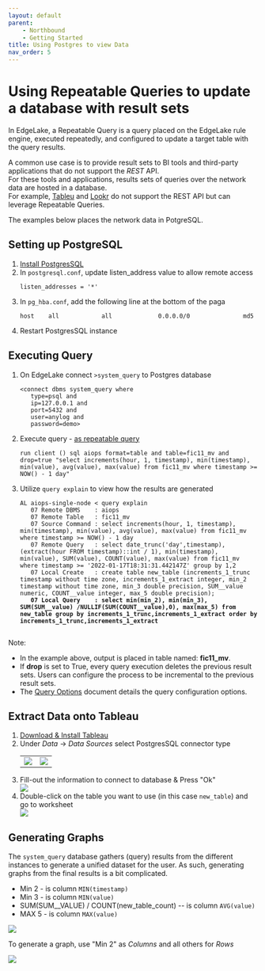 ```yaml
---
layout: default
parent: 
    - Northbound
    - Getting Started
title: Using Postgres to view Data
nav_order: 5
---
```

# Using Repeatable Queries to update a database with result sets

In EdgeLake, a Repeatable Query is a query placed on the EdgeLake rule engine, executed repeatedly, and configured 
to update a target table with the query results.

A common use case is to provide result sets to BI tools and third-party applications that do not support the _REST_ API.  
For these tools and applications, results sets of queries over the network data are hosted in a database.  
For example, [Tableu](https://www.tableau.com/) and [Lookr](https://developers.google.com/looker-studio) do not support 
the REST API but can leverage Repeatable Queries.

The examples below places the network data in PotgreSQL. 

## Setting up PostgreSQL 
<ol start="1">
   <li><a href="https://www.postgresqltutorial.com/install-postgresql/" target="_blank">Install PostgresSQL</a></li>
   
   <li>In <code>postgresql.conf</code>, update <bold>listen_address</bold> value to allow remote access
      <pre class="code-frame"><code class="language-config">listen_addresses = '*'</code></pre>
   </li>
   
   <li>In <code>pg_hba.conf</code>, add the following line at the bottom of the paga
      <pre class="code-frame"><code class="language-config">host    all            all             0.0.0.0/0               md5</code></pre>
   </li>
   
   <li>Restart PostgresSQL instance</li> 
</ol>

## Executing Query
<ol start="1">
   <li>On EdgeLake connect <code>>system_query</code> to Postgres database
      <pre class="code-frame"><code class="language-anylog">&lt;connect dbms system_query where 
   type=psql and 
   ip=127.0.0.1 and
   port=5432 and 
   user=anylog and 
   password=demo&gt;</code></pre>
   </li>
   
   <li>Execute query - <a href="https://github.com/AnyLog-co/documentation/blob/master/alerts%20and%20monitoring.md#repeatable-queries" target="_blank">as repeatable query</a>
      <pre class="code-frame"><code class="language-anylog">run client () sql aiops format=table and table=fic11_mv and drop=true "select increments(hour, 1, timestamp), min(timestamp), min(value), avg(value), max(value) from fic11_mv where timestamp >= NOW() - 1 day"</code></pre>
   </li>

   <li>Utilize <code>query explain</code> to view how the results are generated
      <pre class="code-frame"><code class="language-anylog">AL aiops-single-node &lt; query explain
   07 Remote DBMS    : aiops
   07 Remote Table   : fic11_mv
   07 Source Command : select increments(hour, 1, timestamp), min(timestamp), min(value), avg(value), max(value) from fic11_mv where timestamp >= NOW() - 1 day
   07 Remote Query   : select date_trunc('day',timestamp), (extract(hour FROM timestamp)::int / 1), min(timestamp), min(value), SUM(value), COUNT(value), max(value) from fic11_mv where timestamp >= '2022-01-17T18:31:31.442147Z' group by 1,2
   07 Local Create   : create table new_table (increments_1_trunc timestamp without time zone, increments_1_extract integer, min_2 timestamp without time zone, min_3 double precision, SUM__value numeric, COUNT__value integer, max_5 double precision);
   <b>07 Local Query    : select min(min_2), min(min_3), SUM(SUM__value) /NULLIF(SUM(COUNT__value),0), max(max_5) from new_table group by increments_1_trunc,increments_1_extract order by increments_1_trunc,increments_1_extract</b>
   </code></pre></li>
</ol>

Note:
* In the example above, output is placed in table named: **fic11_mv**.
* If **drop** is set to True, every query execution deletes the previous result sets. Users can configure the process to be incremental to the previous result sets.  
* The [Query Options](https://github.com/AnyLog-co/documentation/blob/master/queries.md#query-options) document details the query configuration options.

## Extract Data onto Tableau
<ol start="1">
   <li><a href="https://www.tableau.com/products/desktop/download" target="_blank">Download & Install Tableau</a></li>
   <li>Under <i>Data</i> → <i>Data Sources</i> select PostgresSQL connector type
        <table>
            <tr>
                <td align="center"><img src="../../../imgs/tableau_img2a.png"  /></td>
                <td align="center"><img src="../../../imgs/tableau_img2b.png"  /></td>
            </tr>
        </table>
   </li>
   <li>Fill-out the information to connect to database & Press "Ok"
      <div class="image-frame">
         <img src="../../../imgs/tableau_img3.png"  />
      </div>
   </li>
   <li>Double-click on the table you want to use (in this case <code>new_table</code>) and go to worksheet
      <div class="image-frame">
         <img src="../../../imgs/tableau_img4.png"  />
      </div>
   </li>
</ol>

## Generating Graphs

The <code>system_query</code> database gathers (query) results from the different instances to generate a unified dataset for 
the user. As such, generating graphs from the final results is a bit complicated. 
   * Min 2 - is column <code>MIN(timestamp)</code>
   * Min 3 - is column <code>MIN(value)</code>
   * SUM(SUM__VALUE) / COUNT(new_table_count) -- is column <code>AVG(value)</code>
* MAX 5 - is column <code>MAX(value)</code>
<div class="image-frame">
   <img src="../../../imgs/tableau_img5.png"  />
</div>

To generate a graph, use "Min 2" as _Columns_ and all others for _Rows_
<div class="image-frame">
   <img src="../../../imgs/tableau_img6.png"  />
</div>